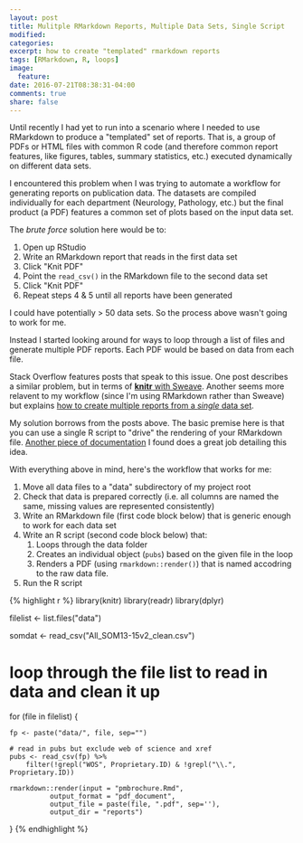 ```yaml
---
layout: post
title: Mulitple RMarkdown Reports, Multiple Data Sets, Single Script
modified:
categories: 
excerpt: how to create "templated" rmarkdown reports
tags: [RMarkdown, R, loops]
image:
  feature:
date: 2016-07-21T08:38:31-04:00
comments: true
share: false
---
```


Until recently I had yet to run into a scenario where I needed to use RMarkdown to produce a "templated" set of reports. That is, a group of PDFs or HTML files with common R code (and therefore common report features, like figures, tables, summary statistics, etc.) executed dynamically on different data sets. 

I encountered this problem when I was trying to automate a workflow for generating reports on publication data. The datasets are compiled individually for each department (Neurology, Pathology, etc.) but the final product (a PDF) features a common set of plots based on the input data set.

The *brute force* solution here would be to:

1. Open up RStudio
2. Write an RMarkdown report that reads in the first data set
3. Click "Knit PDF"
4. Point the `read_csv()` in the RMarkdown file to the second data set
5. Click "Knit PDF"
6. Repeat steps 4 & 5 until all reports have been generated

I could have potentially > 50 data sets. So the process above wasn't going to work for me.

Instead I started looking around for ways to loop through a list of files and generate multiple PDF reports. Each PDF would be based on data from each file.

Stack Overflow features posts that speak to this issue. One post describes a similar problem, but in terms of [**knitr** with Sweave](http://stackoverflow.com/questions/15396755/using-loops-with-knitr-to-produce-multiple-pdf-reports-need-a-little-help-to). Another seems more relavent to my workflow (since I'm using RMarkdown rather than Sweave) but explains [how to create multiple reports from a *single* data set](http://stackoverflow.com/questions/26304576/how-to-best-generate-multiple-html-files-from-rmarkdown-based-on-one-dataset). 

My solution borrows from the posts above. The basic premise here is that you can use a single R script to "drive" the rendering of your RMarkdown file. [Another piece of documentation](http://brooksandrew.github.io/simpleblog/articles/render-reports-directly-from-R-scripts/) I found does a great job detailing this idea.

With everything above in mind, here's the workflow that works for me:

1. Move all data files to a "data" subdirectory of my project root
2. Check that data is prepared correctly (i.e. all columns are named the same, missing values are represented consistently)
2. Write an RMarkdown file (first code block below) that is generic enough to work for each data set 
3. Write an R script (second code block below) that:
	1. Loops through the data folder
	2. Creates an individual object (`pubs`) based on the given file in the loop 
	3. Renders a PDF (using `rmarkdown::render()`) that is named accodring to the raw data file.
4. Run the R script

{% highlight r %}
library(knitr)
library(readr)
library(dplyr)

filelist <- list.files("data")

somdat <- read_csv("All_SOM13-15v2_clean.csv")

# loop through the file list to read in data and clean it up

for (file in filelist) {
    
    fp <- paste("data/", file, sep="")
    
    # read in pubs but exclude web of science and xref
    pubs <- read_csv(fp) %>%
        filter(!grepl("WOS", Proprietary.ID) & !grepl("\\.", Proprietary.ID))
    
    rmarkdown::render(input = "pmbrochure.Rmd", 
              output_format = "pdf_document",
              output_file = paste(file, ".pdf", sep=''),
              output_dir = "reports")
    
}
{% endhighlight %}